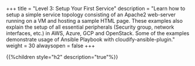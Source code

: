 +++
title = "Level 3: Setup Your First Service"
description = "Learn how to setup a simple service topology consisting of an Apache2 web-server running on a VM and hosting a sample HTML page.  These examples also explain the setup of all essential peripherals (Security group, network interfaces, etc.) in AWS, Azure, GCP and OpenStack. Some of the examples demonstrate usage of Ansible Playbook with cloudify-ansible-plugin."
weight = 30
alwaysopen = false
+++

{{%children style="h2" description="true"%}}
